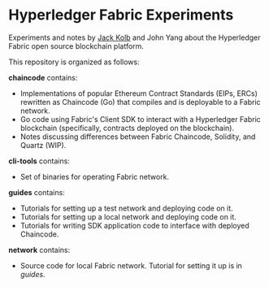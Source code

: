 # Hyperledger Fabric Experiments

Experiments and notes by [Jack Kolb](https://people.eecs.berkeley.edu/~jkolb/) and John Yang about the Hyperledger Fabric open source blockchain platform.

This repository is organized as follows:

**chaincode** contains:
* Implementations of popular Ethereum Contract Standards (EIPs, ERCs) rewritten as Chaincode (Go) that compiles and is deployable to a Fabric network.
* Go code using Fabric's Client SDK to interact with a Hyperledger Fabric blockchain (specifically, contracts deployed on the blockchain).
* Notes discussing differences between Fabric Chaincode, Solidity, and Quartz (WIP).

**cli-tools** contains:
* Set of binaries for operating Fabric network.

**guides** contains:
* Tutorials for setting up a test network and deploying code on it.
* Tutorials for setting up a local network and deploying code on it.
* Tutorials for writing SDK application code to interface with deployed Chaincode.

**network** contains:
* Source code for local Fabric network. Tutorial for setting it up is in *guides*.

